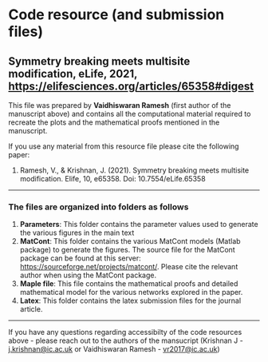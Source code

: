 # Code resource (and submission files) 
## Symmetry breaking meets multisite modification, eLife, 2021, https://elifesciences.org/articles/65358#digest

This file was prepared by **Vaidhiswaran Ramesh** (first author of the manuscript above) and contains all the computational material required to recreate the plots and the mathematical proofs mentioned in the manuscript.

If you use any material from this resource file please cite the following paper:
1. Ramesh, V., & Krishnan, J. (2021). Symmetry breaking meets multisite modification. Elife, 10, e65358. Doi: 10.7554/eLife.65358

___

### The files are organized into folders as follows

1. **Parameters**: This folder contains the parameter values used to generate the various figures in the main text
2. **MatCont**: This folder contains the various MatCont models (Matlab package) to generate the figures. The source file for the MatCont package can be found at this server: https://sourceforge.net/projects/matcont/. Please cite the relevant author when using the MatCont package.
3. **Maple file**: This file contains the mathematical proofs and detailed mathematical model for the various networks explored in the paper. 
4. **Latex**: This folder contains the latex submission files for the journal article. 

___

If you have any questions regarding accessibilty of the code resources above - please reach out to the authors of the mansucript (Krishnan J - j.krishnan@ic.ac.uk or Vaidhiswaran Ramesh - vr2017@ic.ac.uk)
